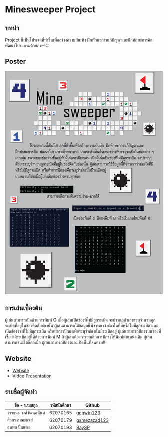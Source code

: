 # Minesweeper Project
## บทนำ
Project นี้เป็นโปรเจคที่ทำขึ้นเพื่อสร้างความบันเทิง ฝึกทักษะการแก้ปัญหาและฝึกทักษะการคิด พัฒนาโปรแกรมด้วยภาษาC
## Poster
![](img/PosterMS.png)
## การเล่นเบื้องต้น
ผู้เล่นสามารถเปิดด้วยการพิมพ์ O เมื่อผู้เล่นเปิดช่องที่ไม่มีลูกระเบิด จะปรากฏตัวเลขระบุจำนวนลูกระเบิดที่อยู่ในช่องติดกับช่องนั้น ผู้เล่นสามารถใช้ข้อมูลนี้พิจารณาว่าช่องใดที่มีหรือไม่มีลูกระเบิด และเปิดช่องว่างที่ไม่มีลูกระเบิด หรือทำการปักธงเพื่อระบุว่าช่องนั้นมีระเบิดอยู่ ผู้เล่นสามารถปักธงบนช่องที่เชื่อว่ามีระเบิดอยู่ได้ด้วยการพิมพ์ M ถ้าผู้เล่นต้องการยกเลิกการปักธงให้พิมพ์ตำแหน่งเดิม ผู้เล่นสามารถชนะได้ก็ต่อเมื่อ ผู้เล่นสามารถปักธงและเปิดพื้นที่จนครบ!!!
## Website 
- [Website](https://gamezazad123.github.io/Minesweeper/)
- [Video Presentation](https://youtu.be/fmcnZ8i3hGk)
## รายชื่อผู้จัดทำ
| ชื่อ - นามสกุล | รหัสนักศึกษา | Github |
| --- | --- | --- |
| วรรธนะ วงศ์วัฒนอนันต์ | 62070165 | [genwtn123](https://github.com/genwtn123) |
| ศิวกร สมคะเณย์ | 62070179 | [gamezazad123](https://github.com/gamezazad123) |
| สหพล ปั้นแตง | 62070193 | [BaySP](https://github.com/BaySP) |
